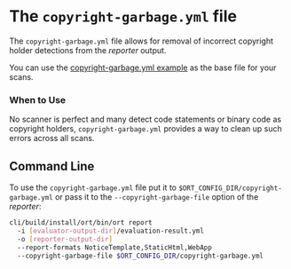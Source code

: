 # The `copyright-garbage.yml` file

The `copyright-garbage.yml` file allows for removal of incorrect copyright holder detections from the _reporter_ output.

You can use the [copyright-garbage.yml example](../examples/copyright-garbage.yml) as the base file for your scans.

### When to Use

No scanner is perfect and many detect code statements or binary code as copyright holders, `copyright-garbage.yml`
provides a way to clean up such errors across all scans.

## Command Line

To use the `copyright-garbage.yml` file put it to `$ORT_CONFIG_DIR/copyright-garbage.yml` or pass it to the
`--copyright-garbage-file` option of the _reporter_:

```bash
cli/build/install/ort/bin/ort report
  -i [evaluator-output-dir]/evaluation-result.yml
  -o [reporter-output-dir]
  --report-formats NoticeTemplate,StaticHtml,WebApp
  --copyright-garbage-file $ORT_CONFIG_DIR/copyright-garbage.yml
```
